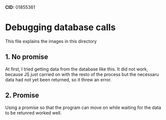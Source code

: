 **CID:** 01855361

# Debugging database calls

This file explains the images in this directory

## 1. No promise
At first, I tried getting data from the database like this. It did not work, because JS just carried on with the resto of the process but the necessaru data had not yet been returned, so it threw an error.

## 2. Promise
Using a promise so that the program can move on while waiting for the data to be retunred worked well.